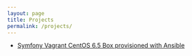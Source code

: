```yaml
---
layout: page
title: Projects
permalink: /projects/
---
```


* [Symfony Vagrant CentOS 6.5 Box provisioned with Ansible](https://github.com/locastic/SymfonyBox)
